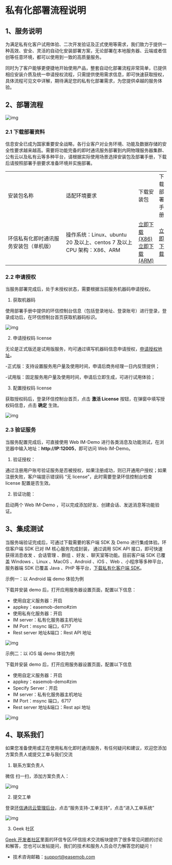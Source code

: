 # 私有化部署流程说明

<Toc />

## 1、服务说明

​ 为满足私有化客户试用体验、二次开发验证及正式使用等需求，我们致力于提供一种高效、安全、灵活的自动化安装部署方案，无论部署在本地服务器、云端或者信创等任意环境，都可以使用到一致的高质量服务。

同时为了客户能够更便捷地开始使用产品，整套自动化部署流程非常简单，已提供相应安装介质及统一申请授权流程，只需提供使用需求信息，即可快速获取授权，具体流程可见文中详解，期待满足您的私有化部署需求，为您提供卓越的服务体验。

## 2、部署流程

![img](/images/privitization/deploy_flowchart.png)

### 2.1 下载部署资料

信息安全已成为国家重要安全战略，各行业客户对业务环境、功能及数据存储的安全性要求越来越高。需要将功能完备的即时通讯服务部署到内网物理服务器集群、公有云以及私有云等多种平台，请根据实际使用场景选择安装包及部署手册，下载后请按照部署手册要求准备环境并实施部署。

<table>
<tr>
<td width="200px">安装包名称</td>
<td width="250px">适配环境要求</td>
<td>下载安装包</td>
<td>下载部署手册</td>
</tr>
<tr>
<td>环信私有化即时通讯服务安装包（单机版）</td>
<td>操作系统：Linux、ubuntu 20 及以上、centos 7 及以上 <br/>CPU 架构：X86、ARM</td>
<td> <a href="https://zim-private.oss-cn-beijing.aliyuncs.com/zim/ZIM-23.1.5.x86_64-license/ZIM-23.1.5.x86_64.all.tar">立即下载(X86)</a><br/><a href="https://zim-private.oss-cn-beijing.aliyuncs.com/zim/ZIM-23.1.5.arm64-v8a-GIT.581a086/ZIM-23.1.5.arm64-v8a.all.tar?OSSAccessKeyId=LTAI5tKdC9mUTVGhhN2t7Ux4&Expires=1700503445&Signature=H81Idh3gQ0S9L4VsnDx5QTlcGxQ%3D">立即下载(ARM)</a></td>
<td><a href="https://zim-private.oss-cn-beijing.aliyuncs.com/zim/ZIM-23.1.5.x86_64-license/%E7%8E%AF%E4%BF%A1%E7%A7%81%E6%9C%89%E5%8C%96IM%E9%83%A8%E7%BD%B2%E6%96%87%E6%A1%A320230516.pdf">立即下载</a></td>
</tr>
</table>

### 2.2 申请授权

当服务部署完成后，处于未授权状态，需要根据当前服务机器码申请授权。

1. 获取机器码

使用部署手册中提供的环信控制台信息（包括登录地址、登录账号）进行登录，登录成功后，在环信控制台首页获取机器码标识。

![img](/images/privitization/deploy_machine_code.png)

2. 申请授权码 license

无论是正式版还是试用版服务，均可通过填写机器码信息申请授权，[申请授权地址](https://get-license.easemob.com/)。

-正式版：支持设置服务用户量及使用时间，申请后商务经理一日内反馈提供；

-试用版：固定服务用户量及使用时间，申请后立即生成，可进行试用体验；

3. 配置授权码 license

获取授权码后，登录环信控制台首页，点击 **激活 License** 按钮，在弹窗中填写授权码信息，点击 **确定** 生效。

![img](/images/privitization/deploy_auth_code.png)

### 2.3 验证服务

当服务配置完成后，可直接使用 Web IM-Demo 进行各类消息及功能测试，在浏览器中输入地址：**http://IP:12005**，即可访问 Web IM-Demo。

1. 验证授权：

通过注册用户账号验证服务是否被授权，如果注册成功，则已开通用户授权；如果注册失败，客户端提示错误码 “无 license”，此时需要登录环信控制台检查 license 配置是否生效。

2. 验证功能：

启动两个 Web IM-Demo ，可以完成添加好友、创建会话、发送消息等功能验证。

## 3、集成测试

当服务端验证完成后，可通过下载需要的客户端 SDK 及 Demo 进行集成体验。环信客户端 SDK 已对 IM 核心服务完成封装， 通过调用 SDK API 接口，即可快速获得消息收发 、会话管理 、群组 、好友 、聊天室等功能。目前客户端 SDK 已覆盖 Windows 、Linux 、MacOS 、Android 、iOS 、Web 、小程序等多种平台，服务器端 SDK 已覆盖 Java 、PHP 等平台，[下载私有化客户端 SDK](http://doc.easemob.com/private/im/uc_private.html#私有化-sdk-下载)。

示例一：以 Android 端 demo 体验为例

下载并安装 demo 后，打开应用服务器设置页面，配置以下信息：

- 使用自定义服务器：开启
- appkey：easemob-demo#zim
- 使用私有化服务器：开启
- IM server：私有化服务器主机地址
- IM Port：msync 端口，6717
- Rest server 地址&端口：Rest API 地址

![img](/images/privitization/deploy_android_custom_server.png)

示例二：以 iOS 端 demo 体验为例

下载并安装 demo 后，打开应用服务器设置页面，配置以下信息

- 使用自定义服务器：开启
- appkey：easemob-demo#zim
- Specify Server：开启
- IM server：私有化服务器主机地址
- IM Port：msync 端口，6717
- Rest server 地址&端口：Rest api 地址

![img](/images/privitization/deploy_ios_custom_server.png)

## 4、联系我们

如果您准备使用或正在使用私有化即时通讯服务，有任何疑问和建议，欢迎您添加方案负责人或提交工单与我们交流

1. 联系方案负责人

微信 扫一扫，添加方案负责人：

![img](/images/privitization/deploy_wechat_code.png)

2. 提交工单

登录[环信通讯云管理后台](https://console.easemob.com/user/login)，点击“服务支持-工单支持”，点击“进入工单系统”

![img](/images/privitization/deploy_ticket.png)

3. Geek 社区

[Geek 开发者社区](http://www.imgeek.org/)里面的环信专区/环信技术交流板块提供了很多常见问题的讨论和解答，您也可以发帖提问，我们的技术和服务人员会尽力解答您的疑问！

- 技术咨询邮箱：[support@easemob.com](mailto:support@easemob.com)
